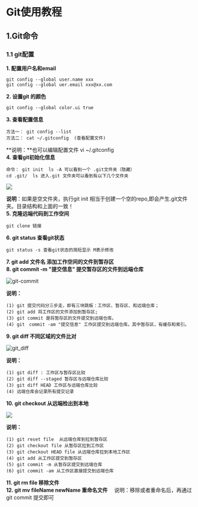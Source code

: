 # Git使用教程 #
## 1.Git命令 ##
### 1.1 git配置 ###
**1. 配置用户名和email**   

	git config --global user.name xxx  
	git config --global uer.email xxx@xx.com  
**2. 设置git 的颜色**  

	git config --global color.ui true  
**3. 查看配置信息**  

	方法一： git config --list  
	方法二： cat ~/.gitconfig  (查看配置文件)  
**说明：**也可以编辑配置文件 vi ~/.gitconfig  
**4. 查看git初始化信息**  

	命令： git init  ls -A 可以看到一个 .git文件夹（隐藏）
	cd .git/  ls 进入.git 文件夹可以看到有以下几个文件夹  

![](http://t1.aixinxi.net/o_1c7614i50sj2bjt1mai1atmu1a.jpg-j.jpg)  

**说明**：如果是空文件夹，执行git init 相当于创建一个空的repo,即会产生.git文件夹。目录结构和上面的一致！   
**5. 克隆远端代码到工作空间**   

	git clone 链接  
**6. git status 查看git状态**   

	git status -s 查看git状态的简短显示 M表示修改   
**7. git add 文件名  添加工作空间的文件到暂存区**    
**8. git commit -m "提交信息" 提交暂存区的文件到远端仓库**  

![git-commit](http://t1.aixinxi.net/o_1c765svjlorncqa1rjg1uqh19gna.png-j.jpg)  

**说明：**  
 
	(1) git 提交代码分三步走，即有三块跳板：工作区、暂存区、和远端仓库；
	(2) git add 将工作区的文件添加到暂存区;
	(3) git commit 是将暂存区的文件提交到远端仓库。
	(4) git　commit -am "提交信息" 工作区提交到远端仓库。其中暂存区，有缓存和索引。  
**9. git diff 不同区域的文件比对**  

![git_diff](http://t1.aixinxi.net/o_1c76dp70v4lpoh61f16o1v4o5a.png-j.jpg)  

**说明：**   

	(1) git diff : 工作区与暂存区比较  
	(2) git diff --staged 暂存区与远端仓库比较  
	(3) git diff HEAD 工作区与远端仓库比较  
	(4) 远端仓库会记录所有提交记录  
**10. git checkout 从远端检出到本地** 
 
![](http://t1.aixinxi.net/o_1c76h1op1gva7r31439129h17dma.png-j.jpg)  

**说明：**  

	(1) git reset file  从远端仓库到拉到暂存区
	(2) git checkout file 从暂存区拉到工作区
	(3) git checkout HEAD file 从远端仓库拉到本地工作区
	(4) git add 从工作区提交到暂存区
	(5) git commit -m 从暂存区提交到远端仓库
	(6) git commit -am 从工作区直接提交到远端仓库
**11. git rm file 移除文件**  
**12. git mv fileName newName 重命名文件**
　说明：移除或者重命名后，再通过git commit 提交即可　　














